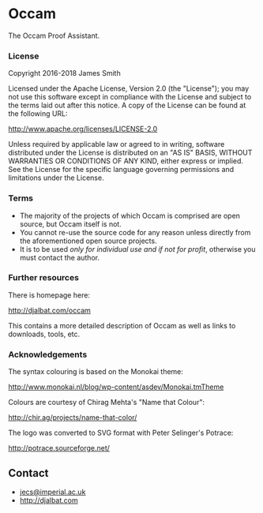 # Occam

The Occam Proof Assistant.

### License

Copyright 2016-2018 James Smith

Licensed under the Apache License, Version 2.0 (the "License"); you may not use this software except in compliance with the License and subject to the terms laid out after this notice. A copy of the License can be found at the following URL:

   http://www.apache.org/licenses/LICENSE-2.0

Unless required by applicable law or agreed to in writing, software distributed under the License is distributed on an "AS IS" BASIS, WITHOUT WARRANTIES OR CONDITIONS OF ANY KIND, either express or implied. See the License for the specific language governing permissions and limitations under the License.

### Terms

* The majority of the projects of which Occam is comprised are open source, but Occam itself is not.
* You cannot re-use the source code for any reason unless directly from the aforementioned open source projects.
* It is to be used *only for individual use and if not for profit*, otherwise you must contact the author.

### Further resources

There is homepage here:

http://djalbat.com/occam

This contains a more detailed description of Occam as well as links to downloads, tools, etc.

### Acknowledgements

The syntax colouring is based on the Monokai theme:

http://www.monokai.nl/blog/wp-content/asdev/Monokai.tmTheme

Colours are courtesy of Chirag Mehta's "Name that Colour":

http://chir.ag/projects/name-that-color/

The logo was converted to SVG format with Peter Selinger's Potrace:

http://potrace.sourceforge.net/

## Contact

* jecs@imperial.ac.uk
* http://djalbat.com
